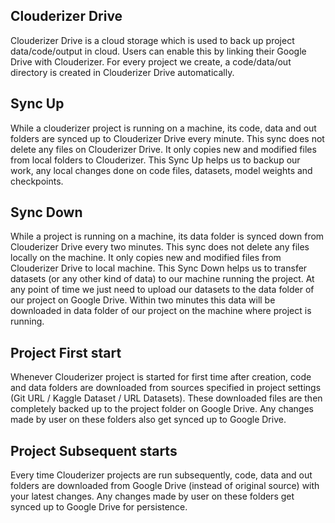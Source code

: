 ## Clouderizer Drive
Clouderizer Drive is a cloud storage which is used to back up project data/code/output in cloud. Users can enable this by linking their Google Drive with Clouderizer. For every project we create, a code/data/out directory is created in Clouderizer Drive automatically.

## Sync Up
While a clouderizer project is running on a machine, its code, data and out folders are synced up to Clouderizer Drive every minute. This sync does not delete any files on Clouderizer Drive. It only copies new and modified files from local folders to Clouderizer.
This Sync Up helps us to backup our work, any local changes done on code files, datasets, model weights and checkpoints.

## Sync Down
While a project is running on a machine, its data folder is synced down from Clouderizer Drive every two minutes. This sync does not delete any files locally on the machine. It only copies new and modified files from Clouderizer Drive to local machine.
This Sync Down helps us to transfer datasets (or any other kind of data) to our machine running the project. At any point of time we just need to upload our datasets to the data folder of our project on Google Drive. Within two minutes this data will be downloaded in data folder of our project on the machine where project is running.

## Project First start

Whenever Clouderizer project is started for first time after creation, code and data folders are downloaded from sources specified in project settings (Git URL / Kaggle Dataset / URL Datasets). These downloaded files are then completely backed up to the project folder on Google Drive. Any changes made by user on these folders also get synced up to Google Drive.

## Project Subsequent starts

Every time Clouderizer projects are run subsequently, code, data and out folders are downloaded from Google Drive (instead of original source) with your latest changes. Any changes made by user on these folders get synced up to Google Drive for persistence.
